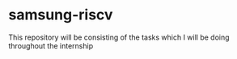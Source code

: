 # samsung-riscv
This repository will be consisting of the tasks which I will be doing throughout the internship
